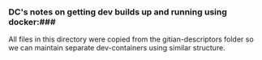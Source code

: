 ### DC's notes on getting dev builds up and running using docker:###

All files in this directory were copied from the gitian-descriptors folder so we can maintain separate dev-containers using similar structure.
